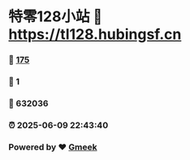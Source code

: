 # 特零128小站 :link: https://tl128.hubingsf.cn 
### :page_facing_up: [175](https://tl128.hubingsf.cn/tag.html) 
### :speech_balloon: 1 
### :hibiscus: 632036 
### :alarm_clock: 2025-06-09 22:43:40 
### Powered by :heart: [Gmeek](https://github.com/Meekdai/Gmeek)
